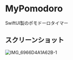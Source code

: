 # MyPomodoro

SwiftUI製のポモドーロタイマー

## スクリーンショット


![IMG_6966D4A1A62B-1](https://user-images.githubusercontent.com/18596776/193951290-03ea5259-81f6-4ec8-baed-01c5820c479b.jpeg)
